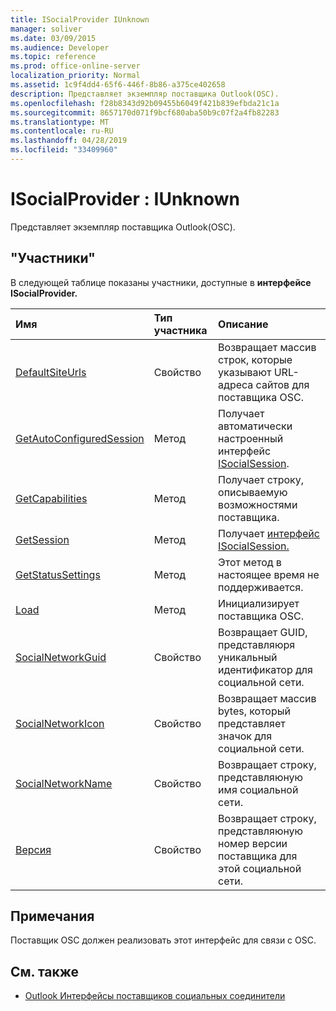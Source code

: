 ```yaml
---
title: ISocialProvider IUnknown
manager: soliver
ms.date: 03/09/2015
ms.audience: Developer
ms.topic: reference
ms.prod: office-online-server
localization_priority: Normal
ms.assetid: 1c9f4dd4-65f6-446f-8b86-a375ce402658
description: Представляет экземпляр поставщика Outlook(OSC).
ms.openlocfilehash: f28b8343d92b09455b6049f421b839efbda21c1a
ms.sourcegitcommit: 8657170d071f9bcf680aba50b9c07f2a4fb82283
ms.translationtype: MT
ms.contentlocale: ru-RU
ms.lasthandoff: 04/28/2019
ms.locfileid: "33409960"
---
```

# <a name="isocialprovider--iunknown"></a>ISocialProvider : IUnknown

Представляет экземпляр поставщика Outlook(OSC).
  
## <a name="members"></a>"Участники"

В следующей таблице показаны участники, доступные в **интерфейсе ISocialProvider.** 
  
|**Имя**|**Тип участника**|**Описание**|
|:-----|:-----|:-----|
|[DefaultSiteUrls](isocialprovider-defaultsiteurls.md) <br/> |Свойство  <br/> |Возвращает массив строк, которые указывают URL-адреса сайтов для поставщика OSC.  <br/> |
|[GetAutoConfiguredSession](isocialprovider-getautoconfiguredsession.md) <br/> |Метод  <br/> |Получает автоматически настроенный интерфейс [ISocialSession](isocialsessioniunknown.md).  <br/> |
|[GetCapabilities](isocialprovider-getcapabilities.md) <br/> |Метод  <br/> |Получает строку, описываемую возможностями поставщика.  <br/> |
|[GetSession](isocialprovider-getsession.md) <br/> |Метод  <br/> |Получает [интерфейс ISocialSession.](isocialsessioniunknown.md)  <br/> |
|[GetStatusSettings](isocialprovider-getstatussettings.md) <br/> |Метод  <br/> |Этот метод в настоящее время не поддерживается.  <br/> |
|[Load](isocialprovider-load.md) <br/> |Метод  <br/> |Инициализирует поставщика OSC.  <br/> |
|[SocialNetworkGuid](isocialprovider-socialnetworkguid.md) <br/> |Свойство  <br/> |Возвращает GUID, представляюря уникальный идентификатор для социальной сети.  <br/> |
|[SocialNetworkIcon](isocialprovider-socialnetworkicon.md) <br/> |Свойство  <br/> |Возвращает массив bytes, который представляет значок для социальной сети.  <br/> |
|[SocialNetworkName](isocialprovider-socialnetworkname.md) <br/> |Свойство  <br/> |Возвращает строку, представляюную имя социальной сети.  <br/> |
|[Версия](isocialprovider-version.md) <br/> |Свойство  <br/> |Возвращает строку, представляюную номер версии поставщика для этой социальной сети.  <br/> |
   
## <a name="remarks"></a>Примечания

Поставщик OSC должен реализовать этот интерфейс для связи с OSC.
  
## <a name="see-also"></a>См. также

- [Outlook Интерфейсы поставщиков социальных соединители](outlook-social-connector-provider-interfaces.md)

